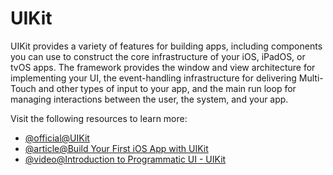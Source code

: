 # UIKit

UIKit provides a variety of features for building apps, including components you can use to construct the core infrastructure of your iOS, iPadOS, or tvOS apps. The framework provides the window and view architecture for implementing your UI, the event-handling infrastructure for delivering Multi-Touch and other types of input to your app, and the main run loop for managing interactions between the user, the system, and your app.

Visit the following resources to learn more:

- [@official@UIKit](https://developer.apple.com/documentation/uikit)
- [@article@Build Your First iOS App with UIKit](https://daily.dev/blog/build-your-first-ios-app-with-uikit-beginners-guide)
- [@video@Introduction to Programmatic UI - UIKit](https://www.youtube.com/watch?v=_U6_l58Cv4E)
